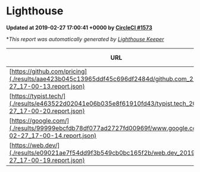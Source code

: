 
# Lighthouse

**Updated at 2019-02-27 17:00:41 +0000 by [CircleCI #1573](https://circleci.com/gh/ItinerisLtd/lighthouse-keeper-example/1573)**

**This report was automatically generated by [Lighthouse Keeper](https://github.com/itinerisltd/lighthouse-keeper)*

| URL | Performance | Accessibility | Best Practices | SEO | PWA | Updated At |
| --- | --- | --- | --- | --- | --- | --- |
| [https://github.com/pricing](./results/aae423b045c13965ddf45c696df2484d/github.com_2019-02-27_17-00-13.report.json) | 0.8 | 0.89 | 0.93 | 0.9 | 0.58 | 2019-02-27T17:00:13.423Z |
| [https://typist.tech/](./results/e463522d02041e06b035e8f61910fd43/typist.tech_2019-02-27_17-00-20.report.json) | 1 |  |  |  |  | 2019-02-27T17:00:20.494Z |
| [https://google.com/](./results/99999ebcfdb78df077ad2727fd00969f/www.google.com_2019-02-27_17-00-14.report.json) | 0.95 | 0.71 | 0.93 | 0.8 | 0.58 | 2019-02-27T17:00:14.824Z |
| [https://web.dev/](./results/e09021ae7f54dd9f3b549cb0bc165f2b/web.dev_2019-02-27_17-00-19.report.json) | 0.96 | 0.93 | 1 | 0.91 | 1 | 2019-02-27T17:00:19.154Z |
